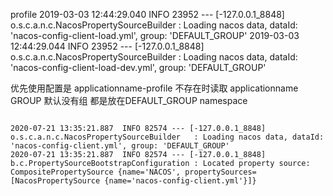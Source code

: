 profile
2019-03-03 12:44:29.040 INFO 23952 --- [-127.0.0.1_8848] o.s.c.a.n.c.NacosPropertySourceBuilder : Loading nacos data, dataId: 'nacos-config-client-load.yml', group: 'DEFAULT_GROUP' 2019-03-03 12:44:29.044 INFO 23952 --- [-127.0.0.1_8848] o.s.c.a.n.c.NacosPropertySourceBuilder : Loading nacos data, dataId: 'nacos-config-client-load-dev.yml', group: 'DEFAULT_GROUP'

优先使用配置是 applicationname-profile
不存在时读取 applicationname
GROUP
默认没有组 都是放在DEFAULT_GROUP
namespace


```

2020-07-21 13:35:21.887  INFO 82574 --- [-127.0.0.1_8848] o.s.c.a.n.c.NacosPropertySourceBuilder   : Loading nacos data, dataId: 'nacos-config-client.yml', group: 'DEFAULT_GROUP'
2020-07-21 13:35:21.887  INFO 82574 --- [-127.0.0.1_8848] b.c.PropertySourceBootstrapConfiguration : Located property source: CompositePropertySource {name='NACOS', propertySources=[NacosPropertySource {name='nacos-config-client.yml'}]}

```